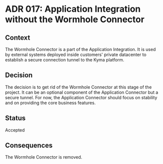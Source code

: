 # ADR 017: Application Integration without the Wormhole Connector

## Context

The Wormhole Connector is a part of the Application Integration. It is used by external systems deployed inside customers' private datacenter to establish a secure connection tunnel to the Kyma platform.

## Decision

The decision is to get rid of the Wormhole Connector at this stage of the project. It can be an optional component of the Application Connector but a secure tunnel. For now, the Application Connector should focus on stability and on providing the core business features.

## Status

Accepted

## Consequences

The Wormhole Connector is removed.
